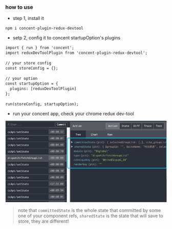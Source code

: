### how to use
- step 1, install it
```
npm i concent-plugin-redux-devtool
```
- setp 2, config it to concent startupOption's plugins
```
import { run } from 'concent';
import reduxDevToolPlugin from 'concent-plugin-redux-devtool';

// your store config
const storeConfig = {};

// your option
const startupOption = {
  plugins: [reduxDevToolPlugin]
};

run(storeConfig, startupOption);
```
>
- run your concent app, check your chrome redux dev-tool

![dev-tool-pic](https://raw.githubusercontent.com/fantasticsoul/assets/master/img/cc-eco/cc-pic1.png)
> note that `committedState` is the whole state that committed by some one of your component refs, `sharedState` is the state that will save to store, they are different!